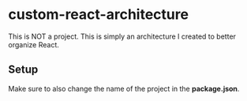 # custom-react-architecture
This is NOT a project. This is simply an architecture I created to better organize React.

## Setup
Make sure to also change the name of the project in the **package.json**.